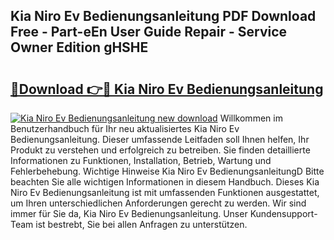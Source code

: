 ## Kia Niro Ev Bedienungsanleitung PDF Download Free - Part-eEn User Guide Repair - Service Owner Edition gHSHE

# <h2><a href="http://df1yf0b.blite.top/?on=Kia+Niro+Ev+Bedienungsanleitung">🔗Download 👉🔴 Kia Niro Ev Bedienungsanleitung</a></h2>

[![Kia Niro Ev Bedienungsanleitung new download](https://i.imgur.com/lujVjoI.png)](http://df1yf0b.blite.top/?on=Kia+Niro+Ev+Bedienungsanleitung)
Willkommen im Benutzerhandbuch für Ihr neu aktualisiertes Kia Niro Ev Bedienungsanleitung. Dieser umfassende Leitfaden soll Ihnen helfen, Ihr Produkt zu verstehen und erfolgreich zu betreiben. Sie finden detaillierte Informationen zu Funktionen, Installation, Betrieb, Wartung und Fehlerbehebung. Wichtige Hinweise Kia Niro Ev BedienungsanleitungD Bitte beachten Sie alle wichtigen Informationen in diesem Handbuch. Dieses Kia Niro Ev Bedienungsanleitung ist mit umfassenden Funktionen ausgestattet, um Ihren unterschiedlichen Anforderungen gerecht zu werden. Wir sind immer für Sie da, Kia Niro Ev Bedienungsanleitung. Unser Kundensupport-Team ist bestrebt, Sie bei allen Anfragen zu unterstützen.
